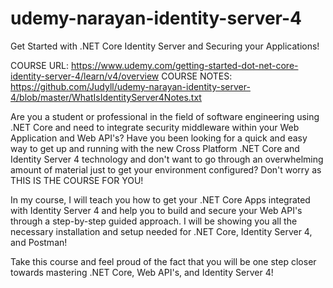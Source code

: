 # udemy-narayan-identity-server-4
Get Started with .NET Core Identity Server and Securing your Applications!

COURSE URL: https://www.udemy.com/getting-started-dot-net-core-identity-server-4/learn/v4/overview
COURSE NOTES: https://github.com/Judyll/udemy-narayan-identity-server-4/blob/master/WhatIsIdentityServer4Notes.txt

Are you a student or professional in the field of software engineering using .NET Core and need to integrate security middleware within your Web Application and Web API's? Have you been looking for a quick and easy way to get up and running with the new Cross Platform .NET Core and Identity Server 4 technology and don't want to go through an overwhelming amount of material just to get your environment configured? Don't worry as THIS IS THE COURSE FOR YOU! 

In my course, I will teach you how to get your .NET Core Apps integrated with Identity Server 4 and help you to build and secure your Web API's through a step-by-step guided approach. I will be showing you all the necessary installation and setup needed for .NET Core, Identity Server 4, and Postman!

Take this course and feel proud of the fact that you will be one step closer towards mastering .NET Core, Web API's, and Identity Server 4!

